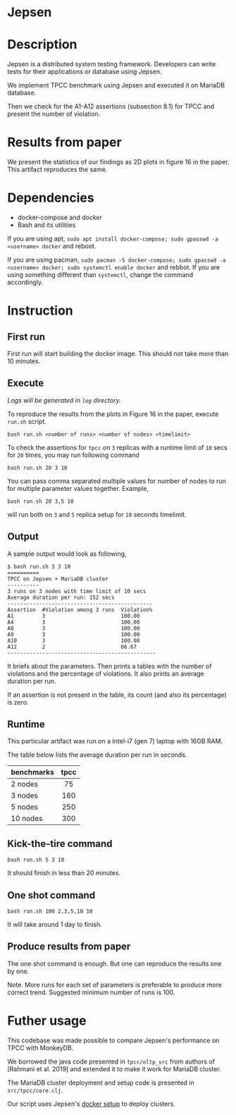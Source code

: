 Jepsen
======

# Description
Jepsen is a distributed system testing framework.
Developers can write tests for their applications or database using Jepsen.

We implement TPCC benchmark using Jepsen and executed it on MariaDB database.

Then we check for the A1-A12 assertions (subsection 8.1) for TPCC and present the number of violation.

# Results from paper
We present the statistics of our findings as 2D plots in figure 16 in the paper. This artifact reproduces the same.

# Dependencies
- docker-compose and docker
- Bash and its utilities

If you are using apt, `sudo apt install docker-compose; sudo gpasswd -a <username> docker` and reboot.

If you are using pacman, `sudo pacman -S docker-compose; sudo gpasswd -a <username> docker; sudo systemctl enable docker` and rebbot.
If you are using something different than `systemctl`, change the command accordingly.

# Instruction

## First run

First run will start building the docker image. This should not take more than 10 minutes.

## Execute

_Logs will be generated in `log` directory._

To reproduce the results from the plots in Figure 16 in the paper, execute `run.sh` script.

`bash run.sh <number of runs> <number of nodes> <timelimit>`

To check the assertions for `tpcc` on `3` replicas with a runtime limit of `10` secs for `20` times, you may run following command

`bash run.sh 20 3 10`

You can pass comma separated multiple values for number of nodes to run for multiple parameter values together. Example,

`bash run.sh 20 3,5 10`

will run both on `3` and `5` replica setup for `10` seconds timelimit.

## Output

A sample output would look as following,

```
$ bash run.sh 3 3 10
==========
TPCC on Jepsen + MariaDB cluster
----------
3 runs on 3 nodes with time limit of 10 secs
Average duration per run: 152 secs
----------------------------------------------
Assertion  #Violation among 3 runs  Violation%
A1         3                        100.00
A4         3                        100.00
A8         3                        100.00
A9         3                        100.00
A10        3                        100.00
A12        2                        66.67
-----------------------------------------------
```

It briefs about the parameters. Then prints a tables with the number of violations and the percentage of violations.
It also prints an average duration per run.

If an assertion is not present in the table, its count (and also its percentage) is zero.

## Runtime
This particular artifact was run on a Intel-i7 (gen 7) laptop with 16GB RAM.

The table below lists the average duration per run in seconds.

| benchmarks | tpcc |
|-|:-:|
| 2 nodes | 75 |
| 3 nodes | 160 |
| 5 nodes | 250 |
| 10 nodes | 300 |

## Kick-the-tire command

```
bash run.sh 5 3 10
```

It should finish in less than 20 minutes.

## One shot command

```
bash run.sh 100 2,3,5,10 10
```

It will take around 1 day to finish.

## Produce results from paper

The one shot command is enough. But one can reproduce the results one by one.

Note. More runs for each set of parameters is preferable to produce more correct trend. Suggested minimum number of runs is 100.

# Futher usage

This codebase was made possible to compare Jepsen's performance on TPCC with MonkeyDB.

We borrowed the java code presented in `tpcc/oltp_src` from authors of [Rahmani et al. 2019] and extended it to make it work for MariaDB cluster.

The MariaDB cluster deployment and setup code is presented in `src/tpcc/core.clj`.

Our script uses Jepsen's [docker setup](https://github.com/jepsen-io/jepsen/tree/main/docker) to deploy clusters.

